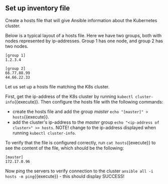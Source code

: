 ## Set up inventory file

Create a hosts file that will give Ansible information about the Kubernetes cluster.

Below is a typical layout of a hosts file. Here we have two groups, both with nodes represented by ip-addresses. Group 1 has one node, and group 2 has two nodes.

    [group 1]
    1.2.3.4

    [group 2]
    66.77.88.99
    44.66.22.33

Let us set up a hosts file matching the K8s cluster.

First, get the ip-address of the K8s cluster by running `kubectl cluster-info`{{execute}}. Then configure the hosts file with the following commands:
* create the hosts file and add the group _master_  `echo "[master]" > hosts`{{execute}}.
* add the cluster's ip-address to the _master_ group `echo "<ip-address of cluster>" >> hosts`. NOTE! change <ip-address of cluster> to the ip-address displayed when running `kubectl cluster-info`.

To verify that the file is configured correctly, run `cat hosts`{{execute}} to see the content of the file, which should be the following:

    [master]
    172.17.0.96

Now ping the servers to verify connection to the cluster `ansible all -i hosts -m ping`{{execute}} - this should display SUCCESS!
